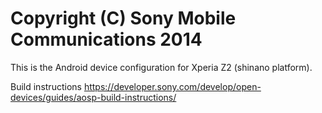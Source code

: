 Copyright (C) Sony Mobile Communications 2014
=============================================

This is the Android device configuration for Xperia Z2 (shinano platform).

Build instructions
https://developer.sony.com/develop/open-devices/guides/aosp-build-instructions/
